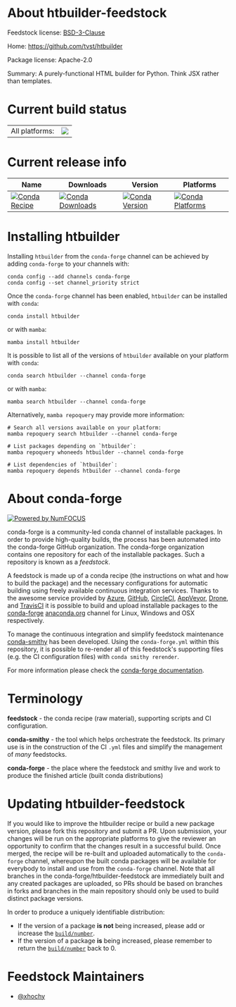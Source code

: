 About htbuilder-feedstock
=========================

Feedstock license: [BSD-3-Clause](https://github.com/conda-forge/htbuilder-feedstock/blob/main/LICENSE.txt)

Home: https://github.com/tvst/htbuilder

Package license: Apache-2.0

Summary: A purely-functional HTML builder for Python. Think JSX rather than templates.

Current build status
====================


<table><tr><td>All platforms:</td>
    <td>
      <a href="https://dev.azure.com/conda-forge/feedstock-builds/_build/latest?definitionId=20205&branchName=main">
        <img src="https://dev.azure.com/conda-forge/feedstock-builds/_apis/build/status/htbuilder-feedstock?branchName=main">
      </a>
    </td>
  </tr>
</table>

Current release info
====================

| Name | Downloads | Version | Platforms |
| --- | --- | --- | --- |
| [![Conda Recipe](https://img.shields.io/badge/recipe-htbuilder-green.svg)](https://anaconda.org/conda-forge/htbuilder) | [![Conda Downloads](https://img.shields.io/conda/dn/conda-forge/htbuilder.svg)](https://anaconda.org/conda-forge/htbuilder) | [![Conda Version](https://img.shields.io/conda/vn/conda-forge/htbuilder.svg)](https://anaconda.org/conda-forge/htbuilder) | [![Conda Platforms](https://img.shields.io/conda/pn/conda-forge/htbuilder.svg)](https://anaconda.org/conda-forge/htbuilder) |

Installing htbuilder
====================

Installing `htbuilder` from the `conda-forge` channel can be achieved by adding `conda-forge` to your channels with:

```
conda config --add channels conda-forge
conda config --set channel_priority strict
```

Once the `conda-forge` channel has been enabled, `htbuilder` can be installed with `conda`:

```
conda install htbuilder
```

or with `mamba`:

```
mamba install htbuilder
```

It is possible to list all of the versions of `htbuilder` available on your platform with `conda`:

```
conda search htbuilder --channel conda-forge
```

or with `mamba`:

```
mamba search htbuilder --channel conda-forge
```

Alternatively, `mamba repoquery` may provide more information:

```
# Search all versions available on your platform:
mamba repoquery search htbuilder --channel conda-forge

# List packages depending on `htbuilder`:
mamba repoquery whoneeds htbuilder --channel conda-forge

# List dependencies of `htbuilder`:
mamba repoquery depends htbuilder --channel conda-forge
```


About conda-forge
=================

[![Powered by
NumFOCUS](https://img.shields.io/badge/powered%20by-NumFOCUS-orange.svg?style=flat&colorA=E1523D&colorB=007D8A)](https://numfocus.org)

conda-forge is a community-led conda channel of installable packages.
In order to provide high-quality builds, the process has been automated into the
conda-forge GitHub organization. The conda-forge organization contains one repository
for each of the installable packages. Such a repository is known as a *feedstock*.

A feedstock is made up of a conda recipe (the instructions on what and how to build
the package) and the necessary configurations for automatic building using freely
available continuous integration services. Thanks to the awesome service provided by
[Azure](https://azure.microsoft.com/en-us/services/devops/), [GitHub](https://github.com/),
[CircleCI](https://circleci.com/), [AppVeyor](https://www.appveyor.com/),
[Drone](https://cloud.drone.io/welcome), and [TravisCI](https://travis-ci.com/)
it is possible to build and upload installable packages to the
[conda-forge](https://anaconda.org/conda-forge) [anaconda.org](https://anaconda.org/)
channel for Linux, Windows and OSX respectively.

To manage the continuous integration and simplify feedstock maintenance
[conda-smithy](https://github.com/conda-forge/conda-smithy) has been developed.
Using the ``conda-forge.yml`` within this repository, it is possible to re-render all of
this feedstock's supporting files (e.g. the CI configuration files) with ``conda smithy rerender``.

For more information please check the [conda-forge documentation](https://conda-forge.org/docs/).

Terminology
===========

**feedstock** - the conda recipe (raw material), supporting scripts and CI configuration.

**conda-smithy** - the tool which helps orchestrate the feedstock.
                   Its primary use is in the construction of the CI ``.yml`` files
                   and simplify the management of *many* feedstocks.

**conda-forge** - the place where the feedstock and smithy live and work to
                  produce the finished article (built conda distributions)


Updating htbuilder-feedstock
============================

If you would like to improve the htbuilder recipe or build a new
package version, please fork this repository and submit a PR. Upon submission,
your changes will be run on the appropriate platforms to give the reviewer an
opportunity to confirm that the changes result in a successful build. Once
merged, the recipe will be re-built and uploaded automatically to the
`conda-forge` channel, whereupon the built conda packages will be available for
everybody to install and use from the `conda-forge` channel.
Note that all branches in the conda-forge/htbuilder-feedstock are
immediately built and any created packages are uploaded, so PRs should be based
on branches in forks and branches in the main repository should only be used to
build distinct package versions.

In order to produce a uniquely identifiable distribution:
 * If the version of a package **is not** being increased, please add or increase
   the [``build/number``](https://docs.conda.io/projects/conda-build/en/latest/resources/define-metadata.html#build-number-and-string).
 * If the version of a package **is** being increased, please remember to return
   the [``build/number``](https://docs.conda.io/projects/conda-build/en/latest/resources/define-metadata.html#build-number-and-string)
   back to 0.

Feedstock Maintainers
=====================

* [@xhochy](https://github.com/xhochy/)

